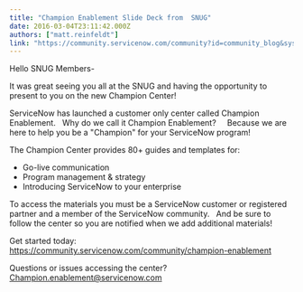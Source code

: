 ```yaml
---
title: "Champion Enablement Slide Deck from  SNUG"
date: 2016-03-04T23:11:42.000Z
authors: ["matt.reinfeldt"]
link: "https://community.servicenow.com/community?id=community_blog&sys_id=18bde6a9dbd0dbc01dcaf3231f96198f"
---
```

<p><span class="s1">Hello SNUG Members-</span></p><p class="p1"><span class="s1"> </span></p><p class="p1"><span class="s1">It was great seeing you all at the SNUG and having the opportunity to present to you on the new Champion Center!</span></p><p class="p1"><span class="s1"> </span></p><p class="p1"><span class="s1">ServiceNow has launched a customer only center called Champion Enablement.   Why do we call it Champion Enablement?     Because we are here to help you be a "Champion" for your ServiceNow program!</span></p><p class="p1"><span class="s1"> </span></p><p class="p1"><span class="s1">The Champion Center provides 80+ guides and templates for:</span></p><ul><li><span class="s1">Go-live communication</span></li><li><span class="s1">Program management &amp; strategy</span></li><li><span class="s1">Introducing ServiceNow to your enterprise</span></li></ul><p><span class="s1"> </span></p><p class="p1"><span class="s1">To access the materials you must be a ServiceNow customer or registered partner and a member of the ServiceNow community.   And be sure to follow the center so you are notified when we add additional materials!</span></p><p class="p1"><span class="s1"> </span></p><p class="p2"><span class="s3">Get started today: <a _jive_internal="true" href="/community?id=community_static&sys_id=9bc3be65dbdc5bc0b322f4621f96198f"><span class="s4">https://community.servicenow.com/community/champion-enablement</span></a></span></p><p class="p1"><span class="s1"> </span></p><p class="p1"><span class="s1">Questions or issues accessing the center?   <a href="mailto:Champion.enablement@servicenow.com"><span class="s5">Champion.enablement@servicenow.com</span></a></span></p>